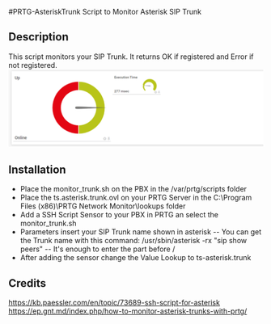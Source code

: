 #PRTG-AsteriskTrunk
Script to Monitor Asterisk SIP Trunk

## Description
This script monitors your SIP Trunk. It returns OK if registered and Error if not registered.
![PRTG Screenshot](/screenshots/prtg.png?raw=true "PRTG Screenshot")

## Installation
- Place the monitor_trunk.sh on the PBX in the /var/prtg/scripts folder
- Place the ts.asterisk.trunk.ovl on your PRTG Server in the C:\Program Files (x86)\PRTG Network Monitor\lookups folder
- Add a SSH Script Sensor to your PBX in PRTG an select the monitor_trunk.sh
- Parameters insert your SIP Trunk name shown in asterisk
  -- You can get the Trunk name with this command: /usr/sbin/asterisk -rx "sip show peers"
  -- It's enough to enter the part before /
- After adding the sensor change the Value Lookup to ts-asterisk.trunk

## Credits
https://kb.paessler.com/en/topic/73689-ssh-script-for-asterisk
https://ep.gnt.md/index.php/how-to-monitor-asterisk-trunks-with-prtg/
